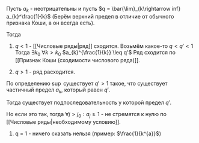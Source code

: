 Пусть $a_{k}$ - неотрицательны и пусть $q = \bar{\lim}_{k\rightarrow inf} a_{k}^\frac{1}{k}$
(Берём верхний предел в отличие от обычного признака Коши, а он всегда есть).

Тогда
1) $q < 1$ - [[Числовые ряды|ряд]] сходится.
Возьмём какое-то $q < q' < 1$
Тогда $\exists k_{0}$ $\forall k > k_{0}$   $a_{k}^{\frac{1}{k}} \leq q'$
Ряд сходится по [[Признак Коши (сходимости числового ряда)]].

1) $q > 1$ - ряд расходится.

По определению $\sup$ существует $q' > 1$ такое, что существует частичный предел $a_{k}$, который равен $q'$.

Тогда существует подпоследовательность у которой предел $q'$.

Но если это так, тогда $\forall j > j_{0}: a_{j} \geq 1$ - не стремятся к нулю по [[Числовые ряды|необходимому условию]].

1) q = 1 - ничего сказать нельзя (пример: $\frac{1}{k^{a}}$)


